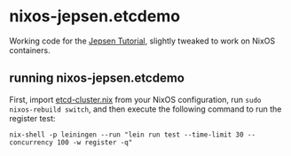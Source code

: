 # nixos-jepsen.etcdemo

Working code for the
[Jepsen Tutorial](https://github.com/jepsen-io/jepsen/blob/2142ec75ca0a241b0e10fe0c6147067b1142a4ac/doc/tutorial/index.md),
slightly tweaked to work on NixOS containers.

## running nixos-jepsen.etcdemo

First, import [etcd-cluster.nix](./etcd-cluster.nix) from your NixOS
configuration, run `sudo nixos-rebuild switch`, and then execute the following
command to run the register test:

```shell
nix-shell -p leiningen --run "lein run test --time-limit 30 --concurrency 100 -w register -q"
```
